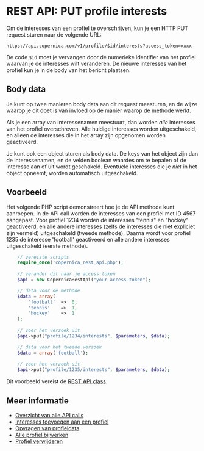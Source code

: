 # REST API: PUT profile interests

Om de interesses van een profiel te overschrijven, kun je een HTTP PUT
request sturen naar de volgende URL:

`https://api.copernica.com/v1/profile/$id/interests?access_token=xxxx`

De code `$id` moet je vervangen door de numerieke identifier van het profiel 
waarvan je de interesses wilt veranderen. De nieuwe interesses van het profiel
kun je in de body van het bericht plaatsen.


## Body data

Je kunt op twee manieren body data aan dit request meesturen, en de wijze waarop
je dit doet is van invloed op de manier waarop de methode werkt.

Als je een array van interessenamen meestuurt, dan worden _alle_ interesses
van het profiel overschreven. Alle huidige interesses worden uitgeschakeld,
en alleen de interesses die in het array zijn opgenomen worden geactiveerd.

Je kunt ook een object sturen als body data. De keys van het object zijn dan
de interessenamen, en de velden boolean waardes om te bepalen of de interesse
aan of uit wordt geschakeld. Eventuele interesses die je _niet_ in het object
opneemt, worden automatisch uitgeschakeld.


## Voorbeeld

Het volgende PHP script demonstreert hoe je de API methode kunt aanroepen.
In de API call worden de interesses van een profiel met ID 4567 aangepast.
Voor profiel 1234 worden de interesses "tennis" en "hockey" geactiveerd, en
alle andere interesses (zelfs de interesses die niet expliciet zijn vermeld) 
uitgeschakeld (tweede methode). Daarna wordt voor profiel 1235 de interesse 'football' geactiveerd en alle andere interesses uitgeschakeld (eerste methode).

```php
    // vereiste scripts
    require_once('copernica_rest_api.php');
    
    // verander dit naar je access token
    $api = new CopernicaRestApi("your-access-token");

    // data voor de methode
    $data = array(
        'football'  =>  0,
        'tennis'    =>  1,
        'hockey'    =>  1
    );
    
    // voer het verzoek uit
    $api->put("profile/1234/interests", $parameters, $data);

    // data voor het tweede verzoek
    $data = array('football');
    
    // voer het verzoek uit
    $api->put("profile/1235/interests", $parameters, $data);
```

Dit voorbeeld vereist de [REST API class](rest-php).

    
## Meer informatie

* [Overzicht van alle API calls](rest-api)
* [Interesses toevoegen aan een profiel](rest-post-profile-interests)
* [Opvragen van profieldata](rest-get-profile)
* [Alle profiel bijwerken](rest-put-profile)
* [Profiel verwijderen](rest-delete-profile)

